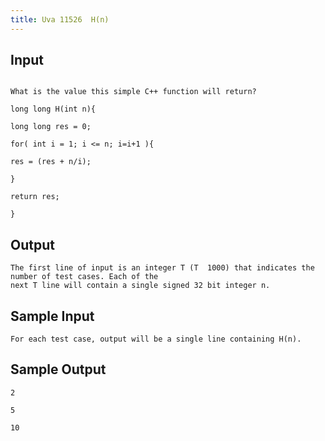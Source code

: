 ```yaml
---
title: Uva 11526  H(n)
---
```



## Input

```text

What is the value this simple C++ function will return?

long long H(int n){

long long res = 0;

for( int i = 1; i <= n; i=i+1 ){

res = (res + n/i);

}

return res;

}
```

## Output

```text
The first line of input is an integer T (T  1000) that indicates the number of test cases. Each of the
next T line will contain a single signed 32 bit integer n.

```

## Sample Input

```text
For each test case, output will be a single line containing H(n).

```

## Sample Output

```text
2

5

10

```
